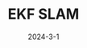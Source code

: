 ---
layout: default
modal-id: 6
title: EKF SLAM
short-caption: Implementing SLAM from Scratch
date: 2024-3-1
img: Youbot_Best.gif
youtube: https://youtu.be/oW_I_jkgkAg
alt: image-alt
project-date: 2024-3-1
category: Extended Kalman Filter, SLAM, Simulation, C++
github: https://github.com/ME495-Navigation/slam-project-JihaiZhao
description: <h4><strong>Overview</strong></h4><br><p style="text-align:left;">The propose of this project is writing software that plans a trajectory for the end-effector of the youBot mobile manipulator (a mobile base with four mecanum wheels and a 5R robot arm), performs odometry as the chassis moves, and performs feedback control to drive the youBot to pick up a block at a specified location, carry it to a desired location, and put it down.</p><br><h4><strong>Video Demo</strong></h4><br><iframe width="600" height="450" src="https://www.youtube.com/embed/q7HbfBILOt4" title="YouTube video player" frameborder="0" allow="accelerometer; autoplay; clipboard-write; encrypted-media; gyroscope; picture-in-picture; web-share" allowfullscreen></iframe><br><p style="text-align:left;">To achieve the goal of the project I wrote 4 functions.</p><ul><li><h5 style="text-align:left;">NextState</h5></li><ul><li><p style="text-align:left;">Input<span>:</span> The input of the function includes config, speed, timestep, max_speed</p><br><p style="text-align:left;">config<span>:</span> A 12-vector representing the current configuration of the robot (3 variables for the chassis configuration, 5 variables for the arm configuration, and 4 variables for the wheel angles).</p><p style="text-align:left;">speed<span>:</span> A 9-vector of controls indicating the wheel speeds and the arm joint speeds</p><p style="text-align:left;">timestep<span>:</span> A timestep</p><p style="text-align:left;">max_speed<span>:</span> A positive real value indicating the maximum angular speed of the arm joints and the wheels.</p><p style="text-align:left;">For example, if this value is 12.3, the angular speed of the wheels and arm joints is limited to the range [-12.3 radians/s, 12.3 radians/s]. Any speed in the 9-vector of controls that is outside this range will be set to the nearest boundary of the range.</p></li><li><p style="text-align:left;">Output<span>:</span> The return of the function is new_config</p><p style="text-align:left;">new_config<span>:</span> A 12-vector representing the configuration of robot. </p><p style="text-align:left;">The function NextState is based on a simple first-order Euler step, i.e., new arm joint angles = (old arm joint angles) + (joint speeds) * new wheel angles = (old wheel angles) + (wheel speeds) * new chassis configuration is obtained from odometry. </p></li></ul><br><li><h5 style="text-align:left;">TrajectoryGenerator</h5></li><ul><li><p style="text-align:left;">Input<span>:</span> The input of the function includes Tse_initial, Tsc_initial, Tsc_goal, Tce_grasp, Tce_standoff, and k.</p><p style="text-align:left;">Tse_initial<span>:</span> The initial configuration of the end-effector in the reference trajectory </p><p style="text-align:left;">Tsc_initial<span>:</span> The cube's initial configuration </p><p style="text-align:left;">Tsc_goal<span>:</span> The cube's desired final configuration </p><p style="text-align:left;">Tce_grasp<span>:</span> The end-effector's configuration relative to the cube when it is grasping the cube </p><p style="text-align:left;">Tce_standoff<span>:</span> The end-effector's standoff configuration above the cube, before and after grasping, relative to the cube </p><p style="text-align:left;">k<span>:</span> The number of trajectory reference configurations per 0.01 seconds </p><p style="text-align:left;">Output<span>:</span> The Return of the function is N_final </p><p style="text-align:left;">A representation of the N configurations of the end-effector along the entire concatenated eight-segment reference trajectory. Each of these N reference points represents a transformation matrix T_se of the end-effector frame e relative to s at an instant in time, plus the gripper state (0 or 1). </p></li></ul><br><li><h5 style="text-align:left;">FeedbackControl</h5></li><ul><li><p style="text-align:left;">Input<span>:</span> The input of the function includes X, Xd, Xd_next, Kp, Ki, delta_t </p><p style="text-align:left;">X<span>:</span> The current actual end-effector configuration (also written T_se). </p><p style="text-align:left;">Xd<span>:</span> The current end-effector reference configuration (i.e., T_se,d). </p><p style="text-align:left;">Xd_next<span>:</span> The end-effector reference configuration at the next timestep in the reference trajectory, (i.e., T_se,d,next, at a time Delta t later. </p><p style="text-align:left;">Ki, Kp<span>:</span> the PI gain matrices K_p and K_i. </p><p style="text-align:left;">delta_t<span>:</span> The timestep Delta t between reference trajectory configurations. </p><p style="text-align:left;">Output<span>:</span> </p><p style="text-align:left;">V<span>:</span> the commanded end-effector twist expressed in the end-effector frame </p><p style="text-align:left;">Xerr<span>:</span> the error twist. </p></li></ul><br><li><h5 style="text-align:left;">testJointLimits</h5> <ul><p style="text-align:left;">The function is used to help the robot arm avoid singularities. I choose both joint 3 and joint 4 to be always less than -0.3. </p><p style="text-align:left;">Input<span>:</span> The input of the function includes joint_theta</p><p style="text-align:left;">joint_theta<span>:</span> the theta needed to be check whether reach the limits </p> <p style="text-align:left;">Output<span>:</span></p><p style="text-align:left;">res<span>:</span> which joint reaches the limits </p></li></ul></ul>
---